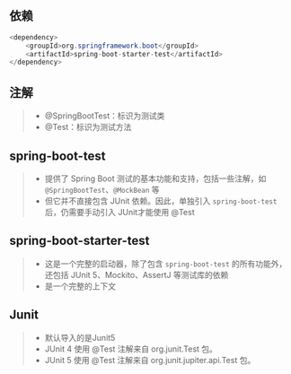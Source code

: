## 依赖

```java
<dependency>
	<groupId>org.springframework.boot</groupId>
	<artifactId>spring-boot-starter-test</artifactId>
</dependency>
```



## 注解

> - @SpringBootTest：标识为测试类
> - @Test：标识为测试方法



## spring-boot-test

> - 提供了 Spring Boot 测试的基本功能和支持，包括一些注解，如 `@SpringBootTest`、`@MockBean` 等
> - 但它并不直接包含 JUnit 依赖。因此，单独引入 `spring-boot-test` 后，仍需要手动引入 JUnit才能使用 @Test



## spring-boot-starter-test 

> - 这是一个完整的启动器，除了包含 `spring-boot-test` 的所有功能外，还包括 JUnit 5、Mockito、AssertJ 等测试库的依赖
> - 是一个完整的上下文



## Junit

> - 默认导入的是Junit5
> - JUnit 4 使用 @Test 注解来自 org.junit.Test 包。
> - JUnit 5 使用 @Test 注解来自 org.junit.jupiter.api.Test 包。

